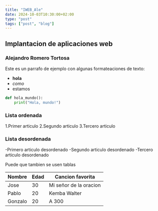 ```yaml
---
title: "IWEB_Ale"
date: 2024-10-03T10:30:00+02:00
type: "post"
tags: ["post", "blog"]
---
```



## Implantacion de aplicaciones web

### Alejandro Romero Tortosa

Este es un parrafo de ejemplo con algunas formateaciones de texto:
- **hola**
- *como*
- estamos



```python
def hola_mundo():
    print("Hola, mundo!")
```

### Lista ordenada
1.Primer articulo
2.Segundo articulo
3.Tercero articulo

### Lista desordenada
-Primero articulo desordenado
-Segundo articulo desordenado
-Tercero articulo desordenado

Puede que tambien se usen tablas

| Nombre    | Edad | Cancion favorita    |
|-----------|------|-----------|
| Jose      | 30   | Mi señor de la oracion    |
| Pablo      | 20   | Kemba Walter     |
| Gonzalo      | 20   | A 300     |
